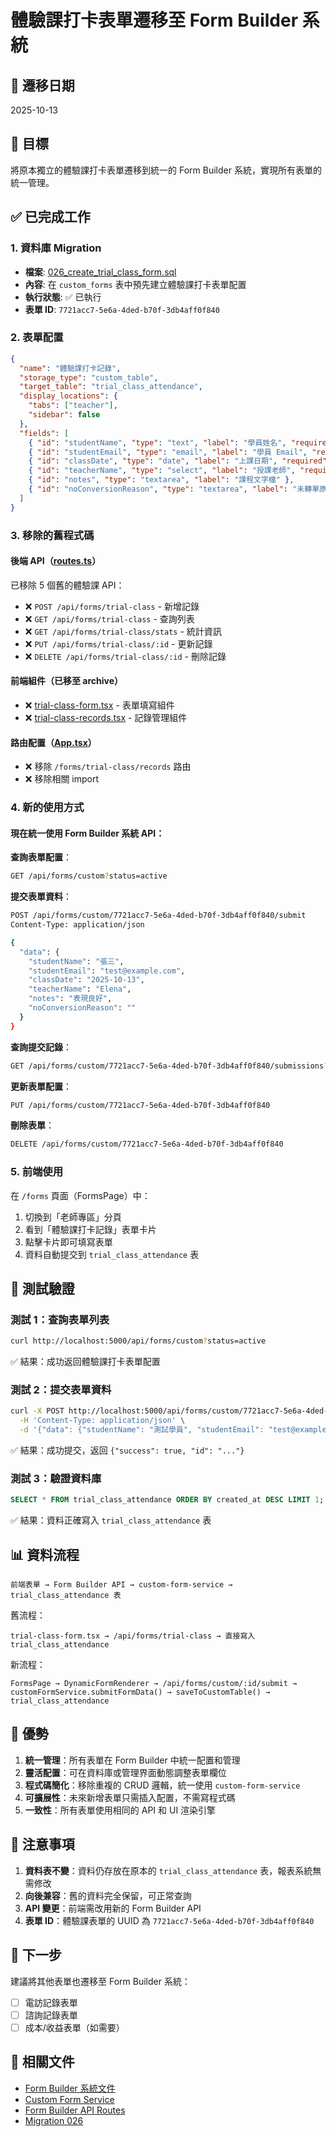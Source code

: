 # 體驗課打卡表單遷移至 Form Builder 系統

## 📅 遷移日期
2025-10-13

## 🎯 目標
將原本獨立的體驗課打卡表單遷移到統一的 Form Builder 系統，實現所有表單的統一管理。

## ✅ 已完成工作

### 1. 資料庫 Migration
- **檔案**: [026_create_trial_class_form.sql](supabase/migrations/026_create_trial_class_form.sql)
- **內容**: 在 `custom_forms` 表中預先建立體驗課打卡表單配置
- **執行狀態**: ✅ 已執行
- **表單 ID**: `7721acc7-5e6a-4ded-b70f-3db4aff0f840`

### 2. 表單配置
```json
{
  "name": "體驗課打卡記錄",
  "storage_type": "custom_table",
  "target_table": "trial_class_attendance",
  "display_locations": {
    "tabs": ["teacher"],
    "sidebar": false
  },
  "fields": [
    { "id": "studentName", "type": "text", "label": "學員姓名", "required": true },
    { "id": "studentEmail", "type": "email", "label": "學員 Email", "required": true },
    { "id": "classDate", "type": "date", "label": "上課日期", "required": true },
    { "id": "teacherName", "type": "select", "label": "授課老師", "required": true, "dataSource": "api" },
    { "id": "notes", "type": "textarea", "label": "課程文字檔" },
    { "id": "noConversionReason", "type": "textarea", "label": "未轉單原因" }
  ]
}
```

### 3. 移除的舊程式碼

#### 後端 API（[routes.ts](server/routes.ts:4537-4540)）
已移除 5 個舊的體驗課 API：
- ❌ `POST /api/forms/trial-class` - 新增記錄
- ❌ `GET /api/forms/trial-class` - 查詢列表
- ❌ `GET /api/forms/trial-class/stats` - 統計資訊
- ❌ `PUT /api/forms/trial-class/:id` - 更新記錄
- ❌ `DELETE /api/forms/trial-class/:id` - 刪除記錄

#### 前端組件（已移至 archive）
- ❌ [trial-class-form.tsx](archive/old-trial-class-form/trial-class-form.tsx) - 表單填寫組件
- ❌ [trial-class-records.tsx](archive/old-trial-class-form/trial-class-records.tsx) - 記錄管理組件

#### 路由配置（[App.tsx](client/src/App.tsx)）
- ❌ 移除 `/forms/trial-class/records` 路由
- ❌ 移除相關 import

### 4. 新的使用方式

#### 現在統一使用 Form Builder 系統 API：

**查詢表單配置**：
```bash
GET /api/forms/custom?status=active
```

**提交表單資料**：
```bash
POST /api/forms/custom/7721acc7-5e6a-4ded-b70f-3db4aff0f840/submit
Content-Type: application/json

{
  "data": {
    "studentName": "張三",
    "studentEmail": "test@example.com",
    "classDate": "2025-10-13",
    "teacherName": "Elena",
    "notes": "表現良好",
    "noConversionReason": ""
  }
}
```

**查詢提交記錄**：
```bash
GET /api/forms/custom/7721acc7-5e6a-4ded-b70f-3db4aff0f840/submissions?limit=10&offset=0
```

**更新表單配置**：
```bash
PUT /api/forms/custom/7721acc7-5e6a-4ded-b70f-3db4aff0f840
```

**刪除表單**：
```bash
DELETE /api/forms/custom/7721acc7-5e6a-4ded-b70f-3db4aff0f840
```

### 5. 前端使用

在 `/forms` 頁面（FormsPage）中：
1. 切換到「老師專區」分頁
2. 看到「體驗課打卡記錄」表單卡片
3. 點擊卡片即可填寫表單
4. 資料自動提交到 `trial_class_attendance` 表

## 🧪 測試驗證

### 測試 1：查詢表單列表
```bash
curl http://localhost:5000/api/forms/custom?status=active
```
✅ 結果：成功返回體驗課打卡表單配置

### 測試 2：提交表單資料
```bash
curl -X POST http://localhost:5000/api/forms/custom/7721acc7-5e6a-4ded-b70f-3db4aff0f840/submit \
  -H 'Content-Type: application/json' \
  -d '{"data": {"studentName": "測試學員", "studentEmail": "test@example.com", "classDate": "2025-10-13", "teacherName": "Elena", "notes": "表現良好"}}'
```
✅ 結果：成功提交，返回 `{"success": true, "id": "..."}`

### 測試 3：驗證資料庫
```sql
SELECT * FROM trial_class_attendance ORDER BY created_at DESC LIMIT 1;
```
✅ 結果：資料正確寫入 `trial_class_attendance` 表

## 📊 資料流程

```
前端表單 → Form Builder API → custom-form-service → trial_class_attendance 表
```

舊流程：
```
trial-class-form.tsx → /api/forms/trial-class → 直接寫入 trial_class_attendance
```

新流程：
```
FormsPage → DynamicFormRenderer → /api/forms/custom/:id/submit →
customFormService.submitFormData() → saveToCustomTable() → trial_class_attendance
```

## 🎯 優勢

1. **統一管理**：所有表單在 Form Builder 中統一配置和管理
2. **靈活配置**：可在資料庫或管理界面動態調整表單欄位
3. **程式碼簡化**：移除重複的 CRUD 邏輯，統一使用 `custom-form-service`
4. **可擴展性**：未來新增表單只需插入配置，不需寫程式碼
5. **一致性**：所有表單使用相同的 API 和 UI 渲染引擎

## 📝 注意事項

1. **資料表不變**：資料仍存放在原本的 `trial_class_attendance` 表，報表系統無需修改
2. **向後兼容**：舊的資料完全保留，可正常查詢
3. **API 變更**：前端需改用新的 Form Builder API
4. **表單 ID**：體驗課表單的 UUID 為 `7721acc7-5e6a-4ded-b70f-3db4aff0f840`

## 🚀 下一步

建議將其他表單也遷移至 Form Builder 系統：
- [ ] 電訪記錄表單
- [ ] 諮詢記錄表單
- [ ] 成本/收益表單（如需要）

## 🔗 相關文件

- [Form Builder 系統文件](PROJECT_PROGRESS.md#phase-15-form-builder-表單建立系統)
- [Custom Form Service](server/services/custom-form-service.ts)
- [Form Builder API Routes](server/routes.ts:4900-5050)
- [Migration 026](supabase/migrations/026_create_trial_class_form.sql)
